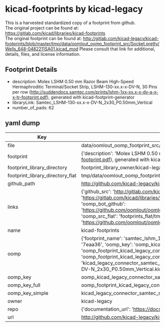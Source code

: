 # kicad-footprints by kicad-legacy  
This is a harvested standardized copy of a footprint from github.  
The original project can be found at:  
https://gitlab.com/kicad/libraries/kicad-footprints  
The original footprint can be found at:
http://gitlab.com/kicad-legacy/kicad-footprints/blob/master/tmp/data/oomlout_oomp_footprint_src/Socket.pretty/Wells_648-0482211SA01.kicad_mod
Please consult that link for additional, details, files, and license information.  
## Footprint Details
* description: Molex LSHM 0.50 mm Razor Beam High-Speed Hermaphroditic Terminal/Socket Strip, LSHM-130-xx.x-x-DV-N, 30 Pins per row (http://suddendocs.samtec.com/prints/lshm-1xx-xx.x-x-dv-a-x-x-tr-footprint.pdf), generated with kicad-footprint-generator  
* libraryLink: Samtec_LSHM-130-xx.x-x-DV-N_2x30_P0.50mm_Vertical  
* number_of_pads: 62  
## yaml dump  
| Key | Value |  
| --- | --- |  
| file | data/oomlout_oomp_footprint_src/kicad-footprints/Connector_Samtec.pretty/Samtec_LSHM-130-xx.x-x-DV-N_2x30_P0.50mm_Vertical.kicad_mod |  
| footprint | {'description': 'Molex LSHM 0.50 mm Razor Beam High-Speed Hermaphroditic Terminal/Socket Strip, LSHM-130-xx.x-x-DV-N, 30 Pins per row (http://suddendocs.samtec.com/prints/lshm-1xx-xx.x-x-dv-a-x-x-tr-footprint.pdf), generated with kicad-footprint-generator', 'libraryLink': 'Samtec_LSHM-130-xx.x-x-DV-N_2x30_P0.50mm_Vertical', 'number_of_pads': 62} |  
| footprint_library_directory | footprint_library_owner/kicad-legacy_kicad-footprints |  
| footprint_library_directory_flat | tmp/data/oomlout_oomp_footprint_src/footprints_flat/kicad_legacy_connector_samtec_samtec_lshm_130_xx_x_x_dv_n_2x30_p0_50mm_vertical/working |  
| github_path | http://github.com/kicad-legacy/kicad-footprints/blob/master/tmp/data/oomlout_oomp_footprint_src/Connector_Samtec.pretty/Samtec_LSHM-130-xx.x-x-DV-N_2x30_P0.50mm_Vertical.kicad_mod |  
| links | {'github_src': 'http://gitlab.com/kicad-legacy/kicad-footprints/blob/master/tmp/data/oomlout_oomp_footprint_src/Socket.pretty/Wells_648-0482211SA01.kicad_mod', 'github_src_repo': 'https://gitlab.com/kicad/libraries/kicad-footprints', 'oomp_bot': 'tmp/data/oomlout_oomp_footprint_src/footprints/kicad_legacy_connector_samtec_samtec_lshm_130_xx_x_x_dv_n_2x30_p0_50mm_vertical/working', 'oomp_bot_github': 'https://github.com/oomlout/oomlout_oomp_footprint_bot/tree/main/tmp/data/oomlout_oomp_footprint_src/footprints/kicad_legacy_connector_samtec_samtec_lshm_130_xx_x_x_dv_n_2x30_p0_50mm_vertical/working', 'oomp_src_flat': 'footprints_flat/tmp/data/oomlout_oomp_footprint_src/footprints_flat/kicad_legacy_connector_samtec_samtec_lshm_130_xx_x_x_dv_n_2x30_p0_50mm_vertical/working', 'oomp_src_flat_github': 'https://github.com/oomlout/oomlout_oomp_footprint_src/tree/main/tmp/data/oomlout_oomp_footprint_src/footprints_flat/kicad_legacy_connector_samtec_samtec_lshm_130_xx_x_x_dv_n_2x30_p0_50mm_vertical/working'} |  
| name | kicad-footprints |  
| oomp | {'footprint_name': 'samtec_lshm_130_xx_x_x_dv_n_2x30_p0_50mm_vertical', 'library_name': 'connector_samtec', 'md5': '7eaa365168bbcf5b19fd6c3bd33586e8', 'md5_10': '7eaa365168', 'md5_5': '7eaa3', 'md5_6': '7eaa36', 'oomp_key': 'oomp_kicad_legacy_connector_samtec_samtec_lshm_130_xx_x_x_dv_n_2x30_p0_50mm_vertical', 'oomp_key_extra': 'oomp_footprint_kicad_legacy_connector_samtec_samtec_lshm_130_xx_x_x_dv_n_2x30_p0_50mm_vertical', 'oomp_key_full': 'oomp_footprint_kicad_legacy_connector_samtec_samtec_lshm_130_xx_x_x_dv_n_2x30_p0_50mm_vertical_7eaa36', 'oomp_key_simple': 'kicad_legacy_connector_samtec_samtec_lshm_130_xx_x_x_dv_n_2x30_p0_50mm_vertical', 'original_filename': 'data/oomlout_oomp_footprint_src/kicad-footprints/Connector_Samtec.pretty/Samtec_LSHM-130-xx.x-x-DV-N_2x30_P0.50mm_Vertical.kicad_mod', 'owner_name': 'kicad_legacy'} |  
| oomp_key | oomp_kicad_legacy_connector_samtec_samtec_lshm_130_xx_x_x_dv_n_2x30_p0_50mm_vertical |  
| oomp_key_full | oomp_footprint_kicad_legacy_connector_samtec_samtec_lshm_130_xx_x_x_dv_n_2x30_p0_50mm_vertical |  
| oomp_key_simple | kicad_legacy_connector_samtec_samtec_lshm_130_xx_x_x_dv_n_2x30_p0_50mm_vertical |  
| owner | kicad-legacy |  
| repo | {'documentation_url': 'https://docs.github.com/rest/repos/repos#get-a-repository', 'message': 'Not Found'} |  
| url | http://github.com/kicad-legacy/kicad-footprints |  

